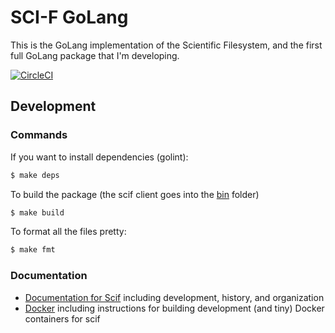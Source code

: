 # SCI-F GoLang

This is the GoLang implementation of the Scientific Filesystem, and the first full GoLang package
that I'm developing. 

[![CircleCI](https://circleci.com/gh/sci-f/scif-go.svg?style=svg)](https://circleci.com/gh/sci-f/scif-go)

## Development

### Commands

If you want to install dependencies (golint):

```bash
$ make deps
```

To build the package (the scif client goes into the [bin](bin) folder)

```bash
$ make build
```

To format all the files pretty:

```bash
$ make fmt
```

### Documentation

 - [Documentation for Scif](docs) including development, history, and organization
 - [Docker](docker) including instructions for building development (and tiny) Docker containers for scif
